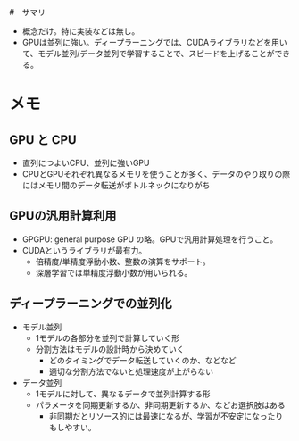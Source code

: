 #　サマリ
- 概念だけ。特に実装などは無し。
- GPUは並列に強い。ディープラーニングでは、CUDAライブラリなどを用いて、モデル並列/データ並列で学習することで、スピードを上げることができる。

# メモ
## GPU と CPU
- 直列につよいCPU、並列に強いGPU
- CPUとGPUそれぞれ異なるメモリを使うことが多く、データのやり取りの際にはメモリ間のデータ転送がボトルネックになりがち

## GPUの汎用計算利用
- GPGPU: general purpose GPU の略。GPUで汎用計算処理を行うこと。
- CUDAというライブラリが最有力。
    - 倍精度/単精度浮動小数、整数の演算をサポート。
    - 深層学習では単精度浮動小数が用いられる。

## ディープラーニングでの並列化
- モデル並列
    - 1モデルの各部分を並列で計算していく形
    - 分割方法はモデルの設計時から決めていく
        - どのタイミングでデータ転送していくのか、などなど
        - 適切な分割方法でないと処理速度が上がらない
- データ並列
    - 1モデルに対して、異なるデータで並列計算する形
    - パラメータを同期更新するか、非同期更新するか、などお選択肢はある
        - 非同期だとリソース的には最速になるが、学習が不安定になったりもしやすい。